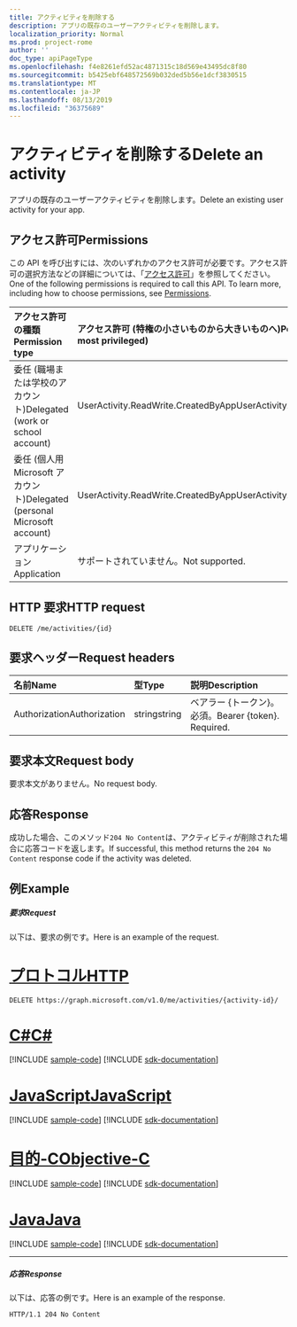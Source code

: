```yaml
---
title: アクティビティを削除する
description: アプリの既存のユーザーアクティビティを削除します。
localization_priority: Normal
ms.prod: project-rome
author: ''
doc_type: apiPageType
ms.openlocfilehash: f4e8261efd52ac4871315c18d569e43495dc8f80
ms.sourcegitcommit: b5425ebf648572569b032ded5b56e1dcf3830515
ms.translationtype: MT
ms.contentlocale: ja-JP
ms.lasthandoff: 08/13/2019
ms.locfileid: "36375689"
---
```

# <a name="delete-an-activity"></a><span data-ttu-id="47b94-103">アクティビティを削除する</span><span class="sxs-lookup"><span data-stu-id="47b94-103">Delete an activity</span></span>

<span data-ttu-id="47b94-104">アプリの既存のユーザーアクティビティを削除します。</span><span class="sxs-lookup"><span data-stu-id="47b94-104">Delete an existing user activity for your app.</span></span>

## <a name="permissions"></a><span data-ttu-id="47b94-105">アクセス許可</span><span class="sxs-lookup"><span data-stu-id="47b94-105">Permissions</span></span>

<span data-ttu-id="47b94-p101">この API を呼び出すには、次のいずれかのアクセス許可が必要です。アクセス許可の選択方法などの詳細については、「[アクセス許可](/graph/permissions-reference)」を参照してください。</span><span class="sxs-lookup"><span data-stu-id="47b94-p101">One of the following permissions is required to call this API. To learn more, including how to choose permissions, see [Permissions](/graph/permissions-reference).</span></span>


|<span data-ttu-id="47b94-108">アクセス許可の種類</span><span class="sxs-lookup"><span data-stu-id="47b94-108">Permission type</span></span>      | <span data-ttu-id="47b94-109">アクセス許可 (特権の小さいものから大きいものへ)</span><span class="sxs-lookup"><span data-stu-id="47b94-109">Permissions (from least to most privileged)</span></span>              |
|:--------------------|:---------------------------------------------------------|
|<span data-ttu-id="47b94-110">委任 (職場または学校のアカウント)</span><span class="sxs-lookup"><span data-stu-id="47b94-110">Delegated (work or school account)</span></span> | <span data-ttu-id="47b94-111">UserActivity.ReadWrite.CreatedByApp</span><span class="sxs-lookup"><span data-stu-id="47b94-111">UserActivity.ReadWrite.CreatedByApp</span></span>    |
|<span data-ttu-id="47b94-112">委任 (個人用 Microsoft アカウント)</span><span class="sxs-lookup"><span data-stu-id="47b94-112">Delegated (personal Microsoft account)</span></span> | <span data-ttu-id="47b94-113">UserActivity.ReadWrite.CreatedByApp</span><span class="sxs-lookup"><span data-stu-id="47b94-113">UserActivity.ReadWrite.CreatedByApp</span></span>    |
|<span data-ttu-id="47b94-114">アプリケーション</span><span class="sxs-lookup"><span data-stu-id="47b94-114">Application</span></span> | <span data-ttu-id="47b94-115">サポートされていません。</span><span class="sxs-lookup"><span data-stu-id="47b94-115">Not supported.</span></span> |

## <a name="http-request"></a><span data-ttu-id="47b94-116">HTTP 要求</span><span class="sxs-lookup"><span data-stu-id="47b94-116">HTTP request</span></span>

<!-- { "blockType": "ignored" } -->

```http
DELETE /me/activities/{id}
```

## <a name="request-headers"></a><span data-ttu-id="47b94-117">要求ヘッダー</span><span class="sxs-lookup"><span data-stu-id="47b94-117">Request headers</span></span>

|<span data-ttu-id="47b94-118">名前</span><span class="sxs-lookup"><span data-stu-id="47b94-118">Name</span></span> | <span data-ttu-id="47b94-119">型</span><span class="sxs-lookup"><span data-stu-id="47b94-119">Type</span></span> | <span data-ttu-id="47b94-120">説明</span><span class="sxs-lookup"><span data-stu-id="47b94-120">Description</span></span>|
|:----|:-----|:-----------|
|<span data-ttu-id="47b94-121">Authorization</span><span class="sxs-lookup"><span data-stu-id="47b94-121">Authorization</span></span> | <span data-ttu-id="47b94-122">string</span><span class="sxs-lookup"><span data-stu-id="47b94-122">string</span></span> | <span data-ttu-id="47b94-p102">ベアラー {トークン}。必須。</span><span class="sxs-lookup"><span data-stu-id="47b94-p102">Bearer {token}. Required.</span></span>|

## <a name="request-body"></a><span data-ttu-id="47b94-125">要求本文</span><span class="sxs-lookup"><span data-stu-id="47b94-125">Request body</span></span>

<span data-ttu-id="47b94-126">要求本文がありません。</span><span class="sxs-lookup"><span data-stu-id="47b94-126">No request body.</span></span>

## <a name="response"></a><span data-ttu-id="47b94-127">応答</span><span class="sxs-lookup"><span data-stu-id="47b94-127">Response</span></span>

<span data-ttu-id="47b94-128">成功した場合、このメソッド`204 No Content`は、アクティビティが削除された場合に応答コードを返します。</span><span class="sxs-lookup"><span data-stu-id="47b94-128">If successful, this method returns the `204 No Content` response code if the activity was deleted.</span></span>

## <a name="example"></a><span data-ttu-id="47b94-129">例</span><span class="sxs-lookup"><span data-stu-id="47b94-129">Example</span></span>

##### <a name="request"></a><span data-ttu-id="47b94-130">要求</span><span class="sxs-lookup"><span data-stu-id="47b94-130">Request</span></span>

<span data-ttu-id="47b94-131">以下は、要求の例です。</span><span class="sxs-lookup"><span data-stu-id="47b94-131">Here is an example of the request.</span></span>


# <a name="httptabhttp"></a>[<span data-ttu-id="47b94-132">プロトコル</span><span class="sxs-lookup"><span data-stu-id="47b94-132">HTTP</span></span>](#tab/http)
<!-- {
  "blockType": "request",
  "name": "delete_activity"
}-->

```http
DELETE https://graph.microsoft.com/v1.0/me/activities/{activity-id}/
```
# <a name="ctabcsharp"></a>[<span data-ttu-id="47b94-133">C#</span><span class="sxs-lookup"><span data-stu-id="47b94-133">C#</span></span>](#tab/csharp)
[!INCLUDE [sample-code](../includes/snippets/csharp/delete-activity-csharp-snippets.md)]
[!INCLUDE [sdk-documentation](../includes/snippets/snippets-sdk-documentation-link.md)]

# <a name="javascripttabjavascript"></a>[<span data-ttu-id="47b94-134">JavaScript</span><span class="sxs-lookup"><span data-stu-id="47b94-134">JavaScript</span></span>](#tab/javascript)
[!INCLUDE [sample-code](../includes/snippets/javascript/delete-activity-javascript-snippets.md)]
[!INCLUDE [sdk-documentation](../includes/snippets/snippets-sdk-documentation-link.md)]

# <a name="objective-ctabobjc"></a>[<span data-ttu-id="47b94-135">目的-C</span><span class="sxs-lookup"><span data-stu-id="47b94-135">Objective-C</span></span>](#tab/objc)
[!INCLUDE [sample-code](../includes/snippets/objc/delete-activity-objc-snippets.md)]
[!INCLUDE [sdk-documentation](../includes/snippets/snippets-sdk-documentation-link.md)]

# <a name="javatabjava"></a>[<span data-ttu-id="47b94-136">Java</span><span class="sxs-lookup"><span data-stu-id="47b94-136">Java</span></span>](#tab/java)
[!INCLUDE [sample-code](../includes/snippets/java/delete-activity-java-snippets.md)]
[!INCLUDE [sdk-documentation](../includes/snippets/snippets-sdk-documentation-link.md)]

---


##### <a name="response"></a><span data-ttu-id="47b94-137">応答</span><span class="sxs-lookup"><span data-stu-id="47b94-137">Response</span></span>

<span data-ttu-id="47b94-138">以下は、応答の例です。</span><span class="sxs-lookup"><span data-stu-id="47b94-138">Here is an example of the response.</span></span>

<!-- {
  "blockType": "response",
  "truncated": true,
} -->

```http
HTTP/1.1 204 No Content
```

<!-- uuid: 8fcb5dbc-d5aa-4681-8e31-b001d5168d79
2017-06-07 14:57:30 UTC -->
<!-- {
  "type": "#page.annotation",
  "description": "Delete activity",
  "keywords": "",
  "section": "documentation",
  "tocPath": "",
  "suppressions": [
  ]
}-->
